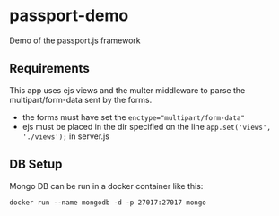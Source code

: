 # passport-demo
Demo of the passport.js framework

## Requirements
This app uses ejs views and the multer middleware to parse the multipart/form-data sent by the forms.
- the forms must have set the `enctype="multipart/form-data"`
- ejs must be placed in the dir specified on the line `app.set('views', './views');` in server.js

## DB Setup
Mongo DB can be run in a docker container like this:
```
docker run --name mongodb -d -p 27017:27017 mongo
```